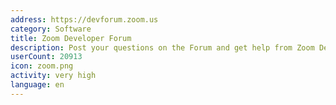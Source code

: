 ```yaml
---
address: https://devforum.zoom.us
category: Software
title: Zoom Developer Forum
description: Post your questions on the Forum and get help from Zoom Developer Support.
userCount: 20913
icon: zoom.png
activity: very high
language: en
---
```

